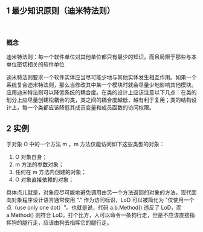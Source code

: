 ## 1 最少知识原则（迪米特法则）
 
### 概念

迪米特法则：每一个软件单位对其他单位都只有最少的知识，而且局限于那些与本单位密切相关的软件单位

迪米特法则要求一个软件实体应当尽可能少地与其他实体发生相互作用。如果一个系统复合迪米特法则，那么当修改其中某一个模块时就会尽量少地影响其他模块。应用迪米特法则可以降低系统的耦合度。在类的设计上应该注意以下几点：在类的划分上应尽量创建松耦合的类，类之间的耦合度越低，越有利于复用；类的结构设计上，每一个类都应该降低其成员变量和成员函数的访问权限。

## 2  实例
于对象 O 中的一个方法 m ，m 方法仅能访问如下这些类型的对象：

1. O 对象自身；
2. m 方法的参数对象；
3. 任何在 m 方法内创建的对象；
4. O 对象直接依赖的对象；

具体点儿就是，对象应尽可能地避免调用由另一个方法返回的对象的方法。现代面向对象程序设计语言通常使用 "." 作为访问标识，LoD 可以被简化为 "仅使用一个点（use only one dot）"。也就是说，代码 a.b.Method() 违反了 LoD，而 a.Method() 则符合 LoD。打个比方，人可以命令一条狗行走，但是不应该直接指挥狗的腿行走，应该由狗去指挥它的腿行走。

